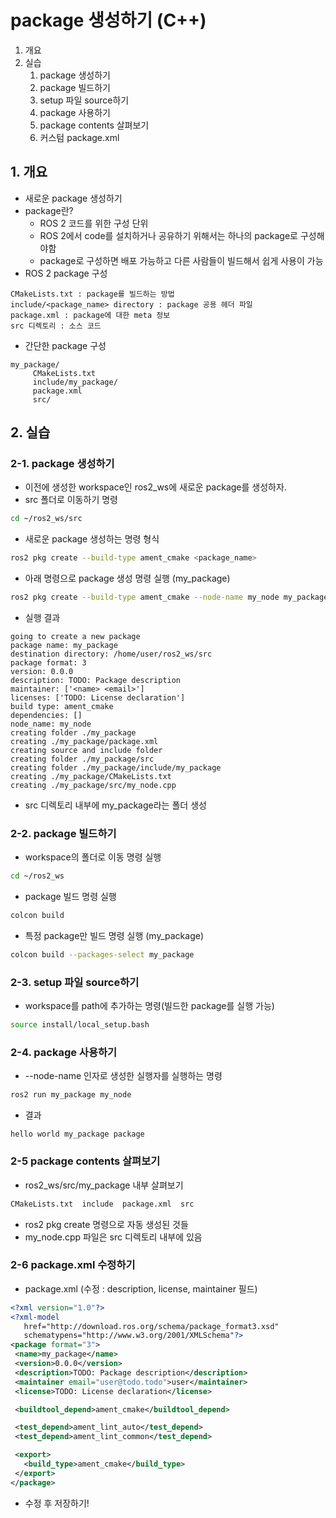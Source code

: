 # package 생성하기 (C++)
1. 개요
2. 실습
   1. package 생성하기
   2. package 빌드하기
   3. setup 파일 source하기
   4. package 사용하기
   5. package contents 살펴보기
   6. 커스텀 package.xml

## 1. 개요
* 새로운 package 생성하기
* package란?
  * ROS 2 코드를 위한 구성 단위
  * ROS 2에서 code를 설치하거나 공유하기 위해서는 하나의 package로 구성해야함
  * package로 구성하면 배포 가능하고 다른 사람들이 빌드해서 쉽게 사용이 가능
* ROS 2 package 구성
```
CMakeLists.txt : package를 빌드하는 방법 
include/<package_name> directory : package 공용 헤더 파일
package.xml : package에 대한 meta 정보
src 디렉토리 : 소스 코드
```

* 간단한 package 구성
```
my_package/
     CMakeLists.txt
     include/my_package/
     package.xml
     src/
```

## 2. 실습
### 2-1. package 생성하기
* 이전에 생성한 workspace인 ros2_ws에 새로운 package를 생성하자.
* src 폴더로 이동하기 명령
```bash
cd ~/ros2_ws/src
```

* 새로운 package 생성하는 명령 형식
```bash
ros2 pkg create --build-type ament_cmake <package_name>
```

* 아래 명령으로 package 생성 명령 실행 (my_package)
```bash
ros2 pkg create --build-type ament_cmake --node-name my_node my_package
```

* 실행 결과
```
going to create a new package
package name: my_package
destination directory: /home/user/ros2_ws/src
package format: 3
version: 0.0.0
description: TODO: Package description
maintainer: ['<name> <email>']
licenses: ['TODO: License declaration']
build type: ament_cmake
dependencies: []
node_name: my_node
creating folder ./my_package
creating ./my_package/package.xml
creating source and include folder
creating folder ./my_package/src
creating folder ./my_package/include/my_package
creating ./my_package/CMakeLists.txt
creating ./my_package/src/my_node.cpp
```
  * src 디렉토리 내부에 my_package라는 폴더 생성

### 2-2. package 빌드하기
* workspace의 폴더로 이동 명령 실행
```bash
cd ~/ros2_ws
```

* package 빌드 명령 실행
```bash
colcon build
```

* 특정 package만 빌드 명령 실행 (my_package)
```bash
colcon build --packages-select my_package
```

### 2-3. setup 파일 source하기
* workspace를 path에 추가하는 명령(빌드한 package를 실행 가능)
```bash
source install/local_setup.bash
```

### 2-4. package 사용하기
* --node-name 인자로 생성한 실행자를 실행하는 명령
```bash
ros2 run my_package my_node
```

* 결과
```
hello world my_package package
```

### 2-5 package contents 살펴보기
* ros2_ws/src/my_package 내부 살펴보기

```bash
CMakeLists.txt  include  package.xml  src
```

   * ros2 pkg create 명령으로 자동 생성된 것들
   * my_node.cpp 파일은 src 디렉토리 내부에 있음

### 2-6 package.xml 수정하기
* package.xml (수정 : description, license, maintainer 필드)
```xml
<?xml version="1.0"?>
<?xml-model
   href="http://download.ros.org/schema/package_format3.xsd"
   schematypens="http://www.w3.org/2001/XMLSchema"?>
<package format="3">
 <name>my_package</name>
 <version>0.0.0</version>
 <description>TODO: Package description</description>
 <maintainer email="user@todo.todo">user</maintainer>
 <license>TODO: License declaration</license>

 <buildtool_depend>ament_cmake</buildtool_depend>

 <test_depend>ament_lint_auto</test_depend>
 <test_depend>ament_lint_common</test_depend>

 <export>
   <build_type>ament_cmake</build_type>
 </export>
</package>
```
  * 수정 후 저장하기!

